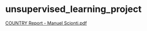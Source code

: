 # unsupervised_learning_project

[COUNTRY Report - Manuel Scionti.pdf](https://github.com/mnlscn/unsupervised_learning_project/files/9064468/COUNTRY.Report.-.Manuel.Scionti.pdf)
